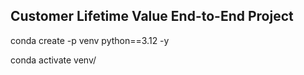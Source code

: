 ## Customer Lifetime Value End-to-End Project

conda create -p venv python==3.12 -y

conda activate venv/
